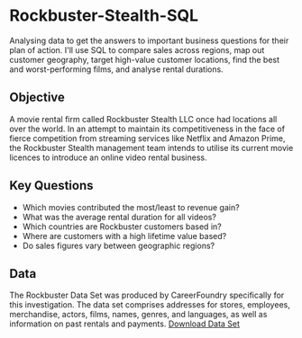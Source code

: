 # Rockbuster-Stealth-SQL
Analysing data to get the answers to important business questions for their plan of action. I'll use SQL to compare sales across regions, map out customer geography, target high-value customer locations, find the best and worst-performing films, and analyse rental durations.
## Objective
A movie rental firm called Rockbuster Stealth LLC once had locations all over the world. In an attempt to maintain its competitiveness in the face of fierce competition from streaming services like Netflix and Amazon Prime, the Rockbuster Stealth management team intends to utilise its current movie licences to introduce an online video rental business.
## Key Questions
- Which movies contributed the most/least to revenue gain?
- What was the average rental duration for all videos?
- Which countries are Rockbuster customers based in?
- Where are customers with a high lifetime value based?
- Do sales figures vary between geographic regions?
## Data
The Rockbuster Data Set was produced by CareerFoundry specifically for this investigation. The data set comprises addresses for stores, employees, merchandise, actors, films, names, genres, and languages, as well as information on past rentals and payments. [Download Data Set](https://images.careerfoundry.com/public/courses/data-immersion/A3/E3.1%20/actor.csv)
